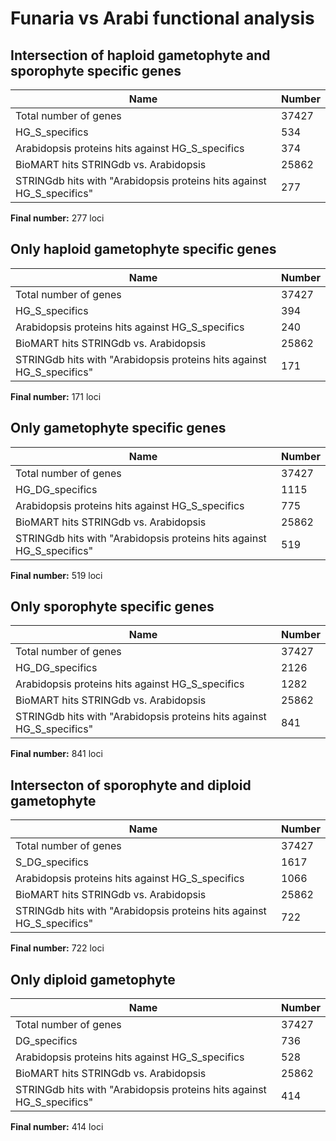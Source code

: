 # Funaria vs Arabi functional analysis


## Intersection of haploid gametophyte and sporophyte specific genes


| Name | Number |
| ----- | ----- |
| Total number of genes | 37427 |
| HG_S_specifics | 534 |
| Arabidopsis proteins hits against HG_S_specifics | 374 |
| BioMART hits STRINGdb vs. Arabidopsis | 25862 |
| STRINGdb hits with "Arabidopsis proteins hits against HG_S_specifics" | 277 |

**Final number:** 277 loci

## Only haploid gametophyte specific genes


| Name | Number |
| ----- | ----- |
| Total number of genes | 37427 |
| HG_S_specifics | 394 |
| Arabidopsis proteins hits against HG_S_specifics | 240 |
| BioMART hits STRINGdb vs. Arabidopsis | 25862 |
| STRINGdb hits with "Arabidopsis proteins hits against HG_S_specifics" | 171 |

**Final number:** 171 loci

## Only gametophyte specific genes


| Name | Number |
| ----- | ----- |
| Total number of genes | 37427 |
| HG_DG_specifics | 1115 |
| Arabidopsis proteins hits against HG_S_specifics | 775 |
| BioMART hits STRINGdb vs. Arabidopsis | 25862 |
| STRINGdb hits with "Arabidopsis proteins hits against HG_S_specifics" | 519 |

**Final number:** 519 loci

## Only sporophyte specific genes

| Name | Number |
| ----- | ----- |
| Total number of genes | 37427 |
| HG_DG_specifics | 2126 |
| Arabidopsis proteins hits against HG_S_specifics | 1282 |
| BioMART hits STRINGdb vs. Arabidopsis | 25862 |
| STRINGdb hits with "Arabidopsis proteins hits against HG_S_specifics" | 841 |

**Final number:** 841 loci

## Intersecton of sporophyte and diploid gametophyte

| Name | Number |
| ----- | ----- |
| Total number of genes | 37427 |
| S_DG_specifics | 1617 |
| Arabidopsis proteins hits against HG_S_specifics | 1066 |
| BioMART hits STRINGdb vs. Arabidopsis | 25862 |
| STRINGdb hits with "Arabidopsis proteins hits against HG_S_specifics" | 722 |

**Final number:** 722 loci

## Only diploid gametophyte

| Name | Number |
| ----- | ----- |
| Total number of genes | 37427 |
| DG_specifics | 736 |
| Arabidopsis proteins hits against HG_S_specifics | 528 |
| BioMART hits STRINGdb vs. Arabidopsis | 25862 |
| STRINGdb hits with "Arabidopsis proteins hits against HG_S_specifics" | 414 |

**Final number:** 414 loci

